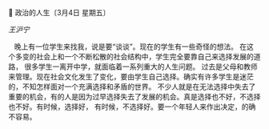📖 政治的人生〔3月4日 星期五〕

_王沪宁_

&nbsp;&nbsp; 晚上有一位学生来找我，说是要“谈谈”。现在的学生有一些奇怪的想法。
在这个多变的社会上和一个不断松散的社会结构中，学生完全要靠自己来选择发展的道路， 很多学生一离开中学，就面临着一系列重大的人生问题。
过去是父母和教师来管理。现在社会文化发生了变化，要由学生自己选择。确实有许多学生是迷茫的，不知怎样面对一个充满选择和矛盾的世界。
不少人就是在无法选择中失去了重要的机会，有的人是因为过早选择失去了发展的机会。真是选择也不好，不选择也不好。有时候，选择好，
有时候，不选择好。要一个年轻人来作出决定，的确不容易。